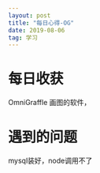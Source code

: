 ```yaml
---
layout: post
title: "每日心得-OG"
date: 2019-08-06
tag: 学习
---
```








# 每日收获



OmniGraffle 画图的软件，











# 遇到的问题

mysql装好，node调用不了